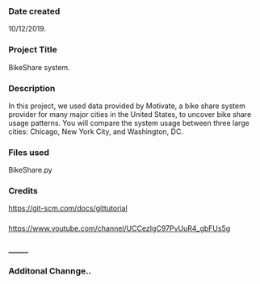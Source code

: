 ### Date created
10/12/2019.
### Project Title
BikeShare system.
### Description
In this project, we used data provided by Motivate, a bike share system provider for many major cities in the United States, to uncover bike share usage patterns. You will compare the system usage between three large cities: Chicago, New York City, and Washington, DC.

### Files used
BikeShare.py

### Credits
https://git-scm.com/docs/gittutorial
###
https://www.youtube.com/channel/UCCezIgC97PvUuR4_gbFUs5g

### _____
### Additonal Channge..
